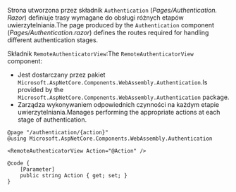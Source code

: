 <span data-ttu-id="1dd43-101">Strona utworzona przez składnik `Authentication` (*Pages/Authentication. Razor*) definiuje trasy wymagane do obsługi różnych etapów uwierzytelniania.</span><span class="sxs-lookup"><span data-stu-id="1dd43-101">The page produced by the `Authentication` component (*Pages/Authentication.razor*) defines the routes required for handling different authentication stages.</span></span>

<span data-ttu-id="1dd43-102">Składnik `RemoteAuthenticatorView`:</span><span class="sxs-lookup"><span data-stu-id="1dd43-102">The `RemoteAuthenticatorView` component:</span></span>

* <span data-ttu-id="1dd43-103">Jest dostarczany przez pakiet `Microsoft.AspNetCore.Components.WebAssembly.Authentication`.</span><span class="sxs-lookup"><span data-stu-id="1dd43-103">Is provided by the `Microsoft.AspNetCore.Components.WebAssembly.Authentication` package.</span></span>
* <span data-ttu-id="1dd43-104">Zarządza wykonywaniem odpowiednich czynności na każdym etapie uwierzytelniania.</span><span class="sxs-lookup"><span data-stu-id="1dd43-104">Manages performing the appropriate actions at each stage of authentication.</span></span>

```razor
@page "/authentication/{action}"
@using Microsoft.AspNetCore.Components.WebAssembly.Authentication

<RemoteAuthenticatorView Action="@Action" />

@code {
    [Parameter]
    public string Action { get; set; }
}
```
